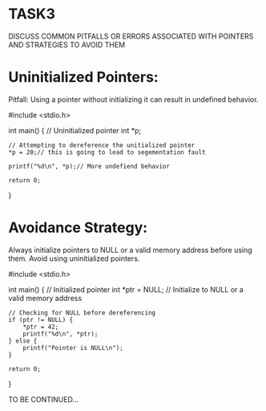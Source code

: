 TASK3
======

DISCUSS COMMON PITFALLS OR ERRORS ASSOCIATED WITH POINTERS AND STRATEGIES TO AVOID THEM

Uninitialized Pointers:
=======================

Pitfall: Using a pointer without initializing it can result in undefined behavior.

#include <stdio.h>

int main() {
    // Uninitialized pointer
    int *p;

    // Attempting to dereference the unitialized pointer
    *p = 20;// this is going to lead to segementation fault

    printf("%d\n", *p);// More undefiend behavior

    return 0;
}

Avoidance Strategy:
===================

Always initialize pointers to NULL or a valid memory address before using them. Avoid using uninitialized pointers.

#include <stdio.h>

int main() {
    // Initialized pointer
    int *ptr = NULL;  // Initialize to NULL or a valid memory address

    // Checking for NULL before dereferencing
    if (ptr != NULL) {
        *ptr = 42;
        printf("%d\n", *ptr);
    } else {
        printf("Pointer is NULL\n");
    }

    return 0;
}

TO BE CONTINUED...
